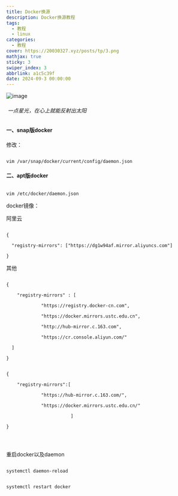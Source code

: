 ```yaml
---
title: Docker换源
description: Docker换源教程
tags:
  - 教程
  - linux
categories:
  - 教程
cover: https://20030327.xyz/posts/tp/3.png
mathjax: true
sticky: 3
swiper_index: 3
abbrlink: a1c5c39f
date: 2024-09-3 00:00:00
---
```

  

![image](tp/3.png)

######  一点星光，在心上就能反射出太阳

#### 一、snap版docker

  

修改：

```

vim /var/snap/docker/current/config/daemon.json

```

  

#### 二、apt版docker

```

vim /etc/docker/daemon.json

```

  

docker镜像：

  

阿里云

```

{

  "registry-mirrors": ["https://dg1w94af.mirror.aliyuncs.com"]

}

```

其他

```

{

    "registry-mirrors" : [

             "https://registry.docker-cn.com",

             "https://docker.mirrors.ustc.edu.cn",

             "http://hub-mirror.c.163.com",

             "https://cr.console.aliyun.com/"

  ]

}

```

```

{

    "registry-mirrors":[

             "https://hub-mirror.c.163.com/",

             "https://docker.mirrors.ustc.edu.cn/"

                        ]

}

  
  

```

  

重启docker以及daemon

```

systemctl daemon-reload

```

```

systemctl restart docker

```
